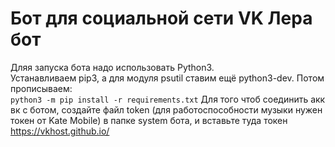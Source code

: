 # Бот для социальной сети VK Лера бот
Дляя запуска бота надо использовать Python3.<br> Устанавливаем pip3, а для модуля psutil ставим ещё python3-dev.
Потом прописываем:<br> ``` python3 -m pip install -r requirements.txt ``` Для того чтоб соединить акк вк с
ботом, создайте файл token (для работоспособности музыки нужен токен от Kate Mobile) в папке system бота, и
вставьте туда токен https://vkhost.github.io/<br>
